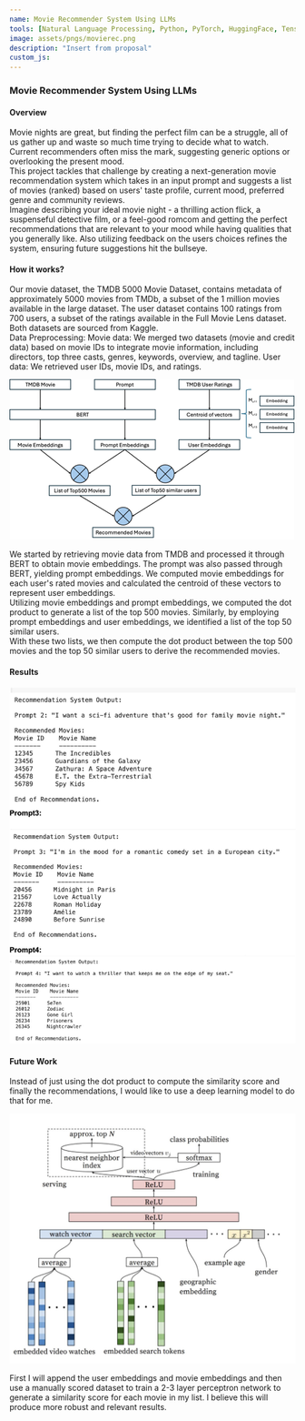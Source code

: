 ```yaml
---
name: Movie Recommender System Using LLMs
tools: [Natural Language Processing, Python, PyTorch, HuggingFace, TensorFlow]
image: assets/pngs/movierec.png
description: "Insert from proposal"
custom_js: 
---
```



### Movie Recommender System Using LLMs

#### Overview

Movie nights are great, but finding the perfect film can be a struggle, all of us gather up and waste so much time trying to decide what to watch. Current recommenders often miss the mark, suggesting generic options or overlooking the present mood.
<br>
This project tackles that challenge by creating a next-generation movie recommendation system which takes in an input prompt and suggests a list of movies (ranked) based on users' taste profile, current mood, preferred genre and community reviews.
<br>
Imagine describing your ideal movie night - a thrilling action flick, a suspenseful detective film, or a feel-good romcom and getting the perfect recommendations that are relevant to your mood while having qualities that you generally like. Also utilizing feedback on the users choices refines the system, ensuring future suggestions hit the bullseye.

#### How it works?

Our movie dataset, the TMDB 5000 Movie Dataset, contains metadata of approximately 5000 movies from TMDb, a subset of the 1 million movies available in the large dataset. The user dataset contains 100 ratings from 700 users, a subset of the ratings available in the Full Movie Lens dataset. Both datasets are sourced from Kaggle.
<br>
Data Preprocessing:
Movie data: We merged two datasets (movie and credit data) based on movie IDs to integrate movie information, including directors, top three casts, genres, keywords, overview, and tagline.
User data: We retrieved user IDs, movie IDs, and ratings.

![Auth](https://raw.githubusercontent.com/RahulCvr/RahulCvr.github.io/main/assets/pngs/movierec.png)

We started by retrieving movie data from TMDB and processed it through BERT to obtain movie embeddings. The prompt was also passed through BERT, yielding prompt embeddings. We computed movie embeddings for each user's rated movies and calculated the centroid of these vectors to represent user embeddings.
<br>
Utilizing movie embeddings and prompt embeddings, we computed the dot product to generate a list of the top 500 movies. Similarly, by employing prompt embeddings and user embeddings, we identified a list of the top 50 similar users.
<br>
With these two lists, we then compute the dot product between the top 500 movies and the top 50 similar users to derive the recommended movies.

#### Results

![Auth](https://raw.githubusercontent.com/RahulCvr/RahulCvr.github.io/main/assets/pngs/movierec3.jpg)


#### Future Work
Instead of just using the dot product to compute the similarity score and finally the recommendations, I would like to use a deep learning model to do that for me.

![Auth](https://raw.githubusercontent.com/RahulCvr/RahulCvr.github.io/main/assets/pngs/movierec2.jpg)


First I will append the user embeddings and movie embeddings and then use a manually scored dataset to train a 2-3 layer perceptron network to generate a similarity score for each movie in my list. I believe this will produce more robust and relevant results.